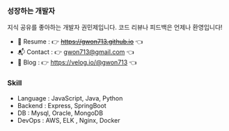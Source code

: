 ### 성장하는 개발자
지식 공유를 좋아하는 개발자 권민제입니다.
코드 리뷰나 피드백은 언제나 환영입니다!

- 📑 Resume : 👉 ~~https://gwon713.github.io~~ 👈
- 📬 Contact : 👉 gwon713@gmail.com 👈
- 📖 Blog : 👉 https://velog.io/@gwon713 👈

### Skill 
- Language : JavaScript, Java, Python
- Backend : Express, SpringBoot
- DB : Mysql, Oracle, MongoDB
- DevOps : AWS, ELK , Nginx, Docker
